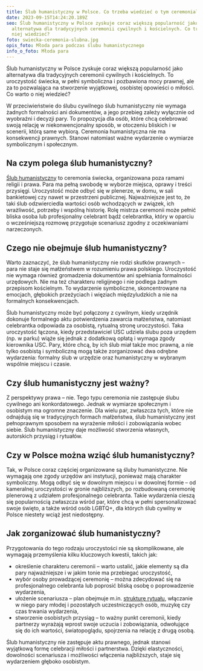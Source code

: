 ```yaml
---
title: Ślub humanistyczny w Polsce. Co trzeba wiedzieć o tym ceremoniale?
date: 2023-09-15T14:24:20.189Z
seo: ​​Ślub humanistyczny w Polsce zyskuje coraz większą popularność jako
  alternatywa dla tradycyjnych ceremonii cywilnych i kościelnych. Co trzeba o
  niej wiedzieć?
foto: swiecka-ceremonia-slubna.jpg
opis_foto: Młoda para podczas ślubu humanistycznego
info_o_foto: Młoda para
---
```

​​Ślub humanistyczny w Polsce zyskuje coraz większą popularność jako alternatywa dla tradycyjnych ceremonii cywilnych i kościelnych. To uroczystość świecka, w pełni symboliczna i pozbawiona mocy prawnej, ale za to pozwalająca na stworzenie wyjątkowej, osobistej opowieści o miłości. Co warto o niej wiedzieć?



W przeciwieństwie do ślubu cywilnego ślub humanistyczny nie wymaga żadnych formalności ani dokumentów, a jego przebieg zależy wyłącznie od wyobraźni i decyzji pary. To propozycja dla osób, które chcą celebrować swoją relację w niekonwencjonalny sposób, w otoczeniu bliskich i w scenerii, którą same wybiorą. Ceremonia humanistyczna nie ma konsekwencji prawnych. Stanowi natomiast ważne wydarzenie o wymiarze symbolicznym i społecznym.

## Na czym polega ślub humanistyczny?

[Ślub humanistyczny](https://www.naprogu.pl/rytual-dla-ciebie/slub/) to ceremonia świecka, organizowana poza ramami religii i prawa. Para ma pełną swobodę w wyborze miejsca, oprawy i treści przysięgi. Uroczystość może odbyć się w plenerze, w domu, w sali bankietowej czy nawet w przestrzeni publicznej. Najważniejsze jest to, że taki ślub odzwierciedla wartości osób wchodzących w związek, ich wrażliwość, potrzeby i wspólną historię. Rolę mistrza ceremonii może pełnić bliska osoba lub profesjonalny celebrant bądź celebrantka, który w oparciu o wcześniejszą rozmowę przygotuje scenariusz zgodny z oczekiwaniami narzeczonych.

## Czego nie obejmuje ślub humanistyczny?

Warto zaznaczyć, że ślub humanistyczny nie rodzi skutków prawnych – para nie staje się małżeństwem w rozumieniu prawa polskiego. Uroczystość nie wymaga również gromadzenia dokumentów ani spełniania formalności urzędowych. Nie ma też charakteru religijnego i nie podlega żadnym przepisom kościelnym. To wydarzenie symboliczne, skoncentrowane na emocjach, głębokich przeżyciach i więziach międzyludzkich a nie na formalnych konsekwencjach.



Ślub humanistyczny może być połączony z cywilnym, kiedy urzędnik dokonuje formalnego aktu potwierdzenia zawarcia małżeństwa, natomiast celebrantka odpowiada za osobistą, rytualną stronę uroczystości. Taka uroczystość łączona, kiedy przedstawiciel USC udziela ślubu poza urzędem (np. w parku) wiąże się jednak z dodatkową opłatą i wymaga zgody kierownika USC. Pary, które chcą, by ich ślub miał także moc prawną, a nie tylko osobistą i symboliczną mogą także zorganizować dwa odrębne wydarzenia: formalny ślub w urzędzie oraz humanistyczny w wybranym wspólnie miejscu i czasie.

## Czy ślub humanistyczny jest ważny?

Z perspektywy prawa – nie. Tego typu ceremonia nie zastępuje ślubu cywilnego ani konkordatowego. Jednak w wymiarze społecznym i osobistym ma ogromne znaczenie. Dla wielu par, zwłaszcza tych, które nie odnajdują się w tradycyjnych formach małżeństwa, ślub humanistyczny jest pełnoprawnym sposobem na wyrażenie miłości i zobowiązania wobec siebie. Ślub humanistyczny daje możliwość stworzenia własnych, autorskich przysiąg i rytuałów.



## Czy w Polsce można wziąć ślub humanistyczny?

Tak, w Polsce coraz częściej organizowane są śluby humanistyczne. Nie wymagają one zgody urzędów ani instytucji, ponieważ mają charakter symboliczny. Mogą odbyć się w dowolnym miejscu i w dowolnej formie – od kameralnej uroczystości w gronie najbliższych, po rozbudowaną ceremonię plenerową z udziałem profesjonalnego celebranta. Takie wydarzenia cieszą się popularnością zwłaszcza wśród par, które chcą w pełni spersonalizować swoje święto, a także wśród osób LGBTQ+, dla których ślub cywilny w Polsce niestety wciąż jest niedostępny.

## Jak zorganizować ślub humanistyczny?

Przygotowania do tego rodzaju uroczystości nie są skomplikowane, ale wymagają przemyślenia kilku kluczowych kwestii, takich jak:



* określenie charakteru ceremonii – warto ustalić, jakie elementy są dla pary najważniejsze i w jakim tonie ma przebiegać uroczystość,
* wybór osoby prowadzącej ceremonię – można zdecydować się na profesjonalnego celebranta lub poprosić bliską osobę o poprowadzenie wydarzenia,
* ułożenie scenariusza – plan obejmuje m.in. [strukturę rytuału](https://www.naprogu.pl/rytual-dla-ciebie/), włączanie w niego pary młodej i pozostałych uczestniczących osób, muzykę czy czas trwania wydarzenia,
* stworzenie osobistych przysiąg – to ważny punkt ceremonii, kiedy partnerzy wyrażają wprost swoje uczucia i zobowiązania, odwołujące się do ich wartości, światopoglądu, spojrzenia na relację z drugą osobą.



Ślub humanistyczny nie zastępuje aktu prawnego, jednak stanowi wyjątkową formę celebracji miłości i partnerstwa. Dzięki elastyczności, dowolności scenariusza i możliwości włączenia najbliższych, staje się wydarzeniem głęboko osobistym.